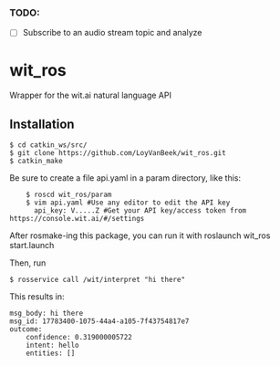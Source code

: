 ### TODO:
- [ ] Subscribe to an audio stream topic and analyze

wit_ros
=======

Wrapper for the wit.ai natural language API

Installation
------------

	$ cd catkin_ws/src/
	$ git clone https://github.com/LoyVanBeek/wit_ros.git
	$ catkin_make

Be sure to create a file api.yaml in a param directory, like this:

        $ roscd wit_ros/param
        $ vim api.yaml #Use any editor to edit the API key
          api_key: V.....Z #Get your API key/access token from https://console.wit.ai/#/settings
  
After rosmake-ing this package, you can run it with 
  roslaunch wit_ros start.launch

Then, run 

	$ rosservice call /wit/interpret "hi there"

This results in:

	msg_body: hi there
	msg_id: 17783400-1075-44a4-a105-7f43754817e7
	outcome: 
  		confidence: 0.319000005722
  		intent: hello
  		entities: []
